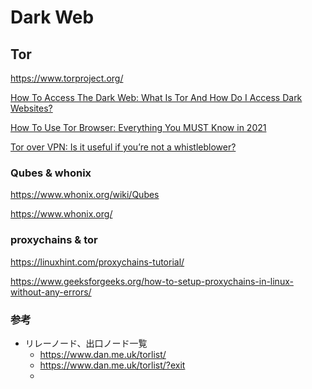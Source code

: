 # Dark Web

## Tor

https://www.torproject.org/

[How To Access The Dark Web: What Is Tor And How Do I Access Dark Websites?](https://www.alphr.com/technology/1002667/how-to-access-the-dark-web-what-is-tor-and-how-do-i-use-it/#:~:text=Tor%20is%20an%20anonymity%20network,re%20logged%20into%20a%20website.)

[How To Use Tor Browser: Everything You MUST Know in 2021](https://www.vpnmentor.com/blog/tor-browser-work-relate-using-vpn/)

[Tor over VPN: Is it useful if you’re not a whistleblower?](https://cybernews.com/what-is-vpn/tor-over-vpn/)

### Qubes & whonix

https://www.whonix.org/wiki/Qubes

https://www.whonix.org/

### proxychains & tor

https://linuxhint.com/proxychains-tutorial/

https://www.geeksforgeeks.org/how-to-setup-proxychains-in-linux-without-any-errors/

### 参考
- リレーノード、出口ノード一覧
  - https://www.dan.me.uk/torlist/
  - https://www.dan.me.uk/torlist/?exit
  - 


